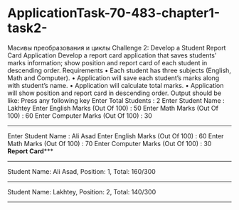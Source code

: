 # ApplicationTask-70-483-chapter1-task2-
Масивы преобразования и циклы
Challenge 2: Develop a Student Report Card Application
Develop a report card application that saves students’ marks information; show position and report card of
each student in descending order.
Requirements
• Each student has three subjects (English, Math and Computer).
• Application will save each student’s marks along with student’s name.
• Application will calculate total marks.
• Application will show position and report card in descending order.
Output should be like:
Press any following key
Enter Total Students : 2
Enter Student Name : Lakhtey
Enter English Marks (Out Of 100) : 50
Enter Math Marks (Out Of 100) : 60
Enter Computer Marks (Out Of 100) : 30
*********************************************
Enter Student Name : Ali Asad
Enter English Marks (Out Of 100) : 60
Enter Math Marks (Out Of 100) : 70
Enter Computer Marks (Out Of 100) : 30
****************Report Card*******************
****************************************
Student Name: Ali Asad, Position: 1, Total: 160/300
****************************************
Student Name: Lakhtey, Position: 2, Total: 140/300
****************************************

